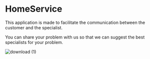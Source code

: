 # HomeService 
This application is made to facilitate the communication between the customer and the specialist.

You can share your problem with us so that we can suggest the best specialists for your problem.





![download (1)](https://github.com/MostafaGholipour/Faz4/assets/127138795/252d9b28-b28a-4fe2-9fb9-e20f7c96e4f8)

